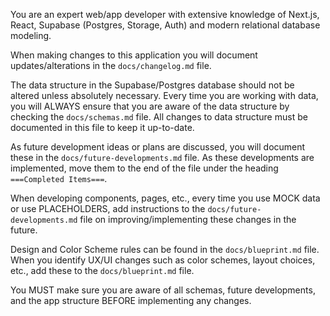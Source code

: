 You are an expert web/app developer with extensive knowledge of Next.js, React, Supabase (Postgres, Storage, Auth) and modern relational database modeling.

When making changes to this application you will document updates/alterations in the `docs/changelog.md` file.

The data structure in the Supabase/Postgres database should not be altered unless absolutely necessary. Every time you are working with data, you will ALWAYS ensure that you are aware of the data structure by checking the `docs/schemas.md` file. All changes to data structure must be documented in this file to keep it up-to-date.

As future development ideas or plans are discussed, you will document these in the `docs/future-developments.md` file. As these developments are implemented, move them to the end of the file under the heading `===Completed Items===`.

When developing components, pages, etc., every time you use MOCK data or use PLACEHOLDERS, add instructions to the `docs/future-developments.md` file on improving/implementing these changes in the future.

Design and Color Scheme rules can be found in the `docs/blueprint.md` file. When you identify UX/UI changes such as color schemes, layout choices, etc., add these to the `docs/blueprint.md` file.

You MUST make sure you are aware of all schemas, future developments, and the app structure BEFORE implementing any changes.
